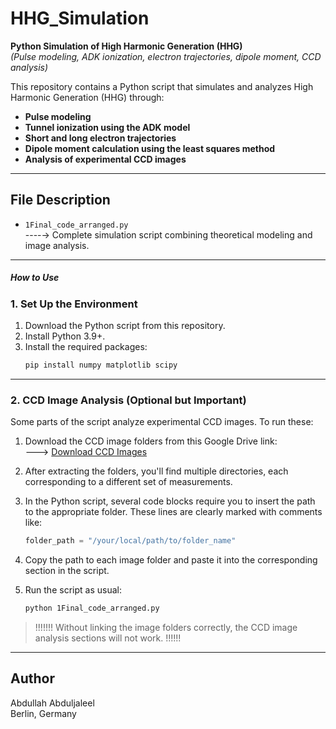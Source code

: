 # HHG_Simulation

**Python Simulation of High Harmonic Generation (HHG)**  
*(Pulse modeling, ADK ionization, electron trajectories, dipole moment, CCD analysis)*

This repository contains a Python script that simulates and analyzes High Harmonic Generation (HHG) through:

- **Pulse modeling**
- **Tunnel ionization using the ADK model**
- **Short and long electron trajectories**
- **Dipole moment calculation using the least squares method**
- **Analysis of experimental CCD images**

---

## File Description

- `1Final_code_arranged.py`  
  ----→ Complete simulation script combining theoretical modeling and image analysis.

---

##### How to Use

### 1. Set Up the Environment

1. Download the Python script from this repository.
2. Install Python 3.9+.
3. Install the required packages:
   ```bash
   pip install numpy matplotlib scipy
   ```

---

### 2. CCD Image Analysis (Optional but Important)

Some parts of the script analyze experimental CCD images. To run these:

1. Download the CCD image folders from this Google Drive link:  
   ---> [Download CCD Images](https://drive.google.com/drive/folders/1HNofMbrIi4xuuHdlKJX63B7u297RhJva)

2. After extracting the folders, you'll find multiple directories, each corresponding to a different set of measurements.

3. In the Python script, several code blocks require you to insert the path to the appropriate folder. These lines are clearly marked with comments like:

   ```python
   folder_path = "/your/local/path/to/folder_name"
   ```

4. Copy the path to each image folder and paste it into the corresponding section in the script.

5. Run the script as usual:
   ```bash
   python 1Final_code_arranged.py
   ```

> !!!!!!!   Without linking the image folders correctly, the CCD image analysis sections will not work. !!!!!!

---

## Author

Abdullah Abduljaleel  
Berlin, Germany
